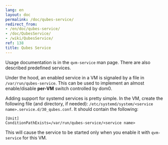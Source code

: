 ```yaml
---
lang: en
layout: doc
permalink: /doc/qubes-service/
redirect_from:
- /en/doc/qubes-service/
- /doc/QubesService/
- /wiki/QubesService/
ref: 138
title: Qubes Service
---
```


Usage documentation is in the `qvm-service` man page. There are also described predefined services.

Under the hood, an enabled service in a VM is signaled by a file in `/var/run/qubes-service`.
This can be used to implement an almost enable/disable **per-VM** switch controlled by dom0.

Adding support for systemd services is pretty simple. In the VM, create the following file (and directory, if needed): `/etc/systemd/system/<service name>.service.d/30_qubes.conf`. It should contain the following:

~~~
[Unit]
ConditionPathExists=/var/run/qubes-service/<service name>
~~~

This will cause the service to be started only when you enable it with `qvm-service` for this VM.

